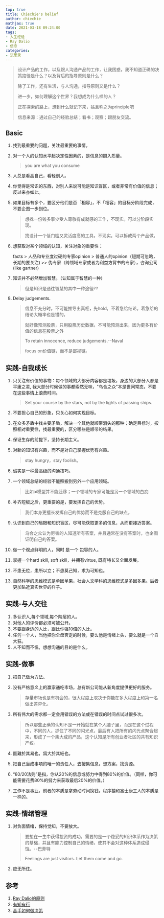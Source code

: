 ```yaml
---
top: true
title: Chiechie's belief
author: chiechie
mathjax: true
date: 2021-03-18 09:24:00
tags:
- 人生经验
- Ray Dalio
- 信念
categories: 
- 沉思录
---
```


> 设计产品的工作，以及跟人沟通产品的工作，让我困惑，我不知道正确的决策路径是什么？以及背后的指导原则是什么？
> 
> 除了工作，还有生活，与人沟通，指导原则又是什么？
> 
> 进一步，如何理解这个世界？我想成为什么样的人？
> 
> 正在探索的路上，想到什么就记下来，姑且称之为principle吧
>
>  信息来源：通过自己的经验总结；看书；观察；跟朋友交流。


## Basic

1. 找到最重要的问题，关注最重要的事情。
2. 对一个人的认知水平起决定性因素的，是信息的摄入质量。 
    
    > you are what you consume
3. 人总是看高自己，看轻别人。
4. 你觉得是常识的东西，对别人来说可能是知识盲区，或者非常有价值的信息；反过来亦如此。
5. 如果目标有多个，要区分他们是否「相容」，不「相容」的目标分阶段完成，不要企图一步到位。
   
   > 想找一份钱多事少受人尊敬有成就感的工作，不现实。可以分阶段实现。
   > 
   > 找设计一个低门槛又灵活度高的工具，不现实。可以拆成两个产品做。
   
6. 想获取对某个领域的认知，关注对象的重要性：
   
   facts > 人品和专业度过硬的专家opinion > 普通人的opinion（短期可忽略，长期的要关注) >> 伪专家（跨领域专家或者为利益方背书的专家），咨询公司(like gartner)
8. 知识并不必然增加智慧。（认知属于智慧的一种）
   
   > 但是知识是通往智慧的其中一种途径??
    
12. Delay judgements.
    
    > 信息不充分时，不可能推导出真相，先hold，不着急给结论。着急给的结论大概率也是错的。
    > 
    > 就好像预测股票，只用股票历史数据，不可能预测出来，因为更多有价值的信息在股票之外 
    > 
    > To retain innocence, reduce judgements.--Naval
    > 
    > focus on价值链，而不是鄙视链。



## 实践-自我成长

1. 只关注有价值的事物：每个领域的大部分内容都是垃圾，身边的大部分人都是平庸之辈, 我大部分时候做的事都索然无味，"乌合之众"本是世间常态，不要在这些事情上浪费时间。 
  
   > Set your course by the stars, not by the lights of passing ships. 

2. 不要担心自己的形象，只关心如何实现目标。
3. 在众多矛盾中找主要矛盾，解决一个其他就顺带消失的那种；确定目标时，按照相对重要性，找最重要的，区分哪些是顺带的结果。
5. 保证生存的前提下，坚持长期主义。
7. 对新的知识有兴趣，而不是对自己掌握优势有兴趣。
  
   > stay hungry，stay foolish。

8. 诚实是一种最高级的沟通技巧。
9. 一个领域总结的经验不能照搬到另外一个应用领域。
   
   > 比如ai模型并不能迁移；一个领域的专家可能是另一个领域的白痴

10. 补齐短板之后，更重要的是，要发挥自己的优势。
  
    > 我们本身更擅长发挥自己的优势而不是克服自己的缺点。

11. 认识到自己的局限和知识盲区，尽可能获取更多的信息，从而更接近答案。
   
    > 乌合之众认为厉害的人知道所有答案，并且通常在没有答案时，也企图证明自己的答案。
12. 做一个观点鲜明的人，同时 是一个 包容的人。
13. 掌握一个hard skill, soft skill，并拥有virtue, 既有特长又全面发展。 
14. 不患无位，患所以立；不患莫己知，求为可知也。
15. 自然科学的思维模式是单因单果，社会人文学科的思维模式是多因多果。后者更加贴近真实世界的样子。

## 实践-与人交往

1. 多认识人,每个领域,每个阶层的人。
2. 对他人的评价都必须可被公开。
3. 不要跟身边的人比，跟比你强10倍的人比。
4. 任何一个人，当他把你全盘否定的时候，要么他是情绪上头，要么就是一个自大狂。
5. 人不知而不愠，想想沟通的目的是什么。


## 实践-做事

1. 把自己做为方法。
2. 没有严格意义上的赢家通吃市场，总有新公司能从新角度提供更好的服务。
   
   > 存量市场也是有机会的，很大程度上取决于你能在多大程度上和第一名做出差异化。
3. 所有伟大的需求都一定会用错误的方法或在错误的时间点试过很多次。
   
   > 所以那些正确的认知不是一开始就在某个人脑子里，而是在这个过程中，不同的人，抓住了不同的闪光点，最后有人把所有的闪光点聚合起来，形成了一个集大成的产品，这个认知是所有创业者社区的共有知识产权。 
4. 圖難於其易也，爲大於其細也。
5. 把自己当成事项的唯一的责任人，去搜集信息，想方案，找资源。
7. “80/20法则”是指，你从20%的信息或努力中得到80%的价值。（同样，你可能需要花费80%的努力来获取最后20%的价值。）
11. 工作不是事业，前者的本质是拿劳动时间换钱，程序猿和富士康工人的本质是一样的。

## 实践-情绪管理

1. 对负面情绪，保持觉知，不要放大。

    > 要想在一生中获得投资的成功，需要的是一个稳妥的知识体系作为决策的基础，并且有能力控制自己的情绪，使其不会对这种体系造成侵蚀。--巴菲特
    > 
    > Feelings are just visitors. Let them come and go.
   
2. 应无所住。

## 参考
1. [Ray Dalio的原则](https://weread.qq.com/web/reader/848324405e0fe08483ab6a4kc7432af0210c74d97b01b1c)
2. [有知有行](https://zhuanlan.zhihu.com/p/173952845)
3. [高手如何做决策](https://mp.weixin.qq.com/s/Gn9PmhPqbeH4zPIf-XRbwQ)